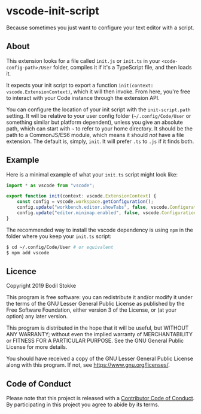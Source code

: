# vscode-init-script

Because sometimes you just want to configure your text editor with a script.

## About

This extension looks for a file called `init.js` or `init.ts` in your `<code-config-path>/User`
folder, compiles it if it's a TypeScript file, and then loads it.

It expects your init script to export a function `init(context: vscode.ExtensionContext)`, which it
will then invoke. From here, you're free to interact with your Code instance through the extension
API.

You can configure the location of your init script with the `init-script.path` setting. It will be
relative to your user config folder (`~/.config/Code/User` or something similar but platform
dependent), unless you give an absolute path, which can start with `~` to refer to your home
directory. It should be the path to a CommonJS/ES6 module, which means it should _not_ have a file
extension. The default is, simply, `init`. It will prefer `.ts` to `.js` if it finds both.

## Example

Here is a minimal example of what your `init.ts` script might look like:

```typescript
import * as vscode from "vscode";

export function init(context: vscode.ExtensionContext) {
    const config = vscode.workspace.getConfiguration();
    config.update("workbench.editor.showTabs", false, vscode.ConfigurationTarget.Global);
    config.update("editor.minimap.enabled", false, vscode.ConfigurationTarget.Global);
}
```


The recommended way to install the vscode dependency  is using `npm` in the folder where you keep your `init.ts`
script:

```sh
$ cd ~/.config/Code/User # or equivalent
$ npm add vscode
```

## Licence

Copyright 2019 Bodil Stokke

This program is free software: you can redistribute it and/or modify it under the terms of the GNU
Lesser General Public License as published by the Free Software Foundation, either version 3 of the
License, or (at your option) any later version.

This program is distributed in the hope that it will be useful, but WITHOUT ANY WARRANTY; without
even the implied warranty of MERCHANTABILITY or FITNESS FOR A PARTICULAR PURPOSE. See the GNU
General Public License for more details.

You should have received a copy of the GNU Lesser General Public License along with this program. If
not, see https://www.gnu.org/licenses/.

## Code of Conduct

Please note that this project is released with a [Contributor Code of Conduct][coc]. By
participating in this project you agree to abide by its terms.

[coc]: https://github.com/bodil/vscode-init-script/blob/master/CODE_OF_CONDUCT.md
